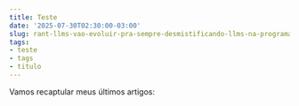```yaml
---
title: Teste
date: '2025-07-30T02:30:00-03:00'
slug: rant-llms-vao-evoluir-pra-sempre-desmistificando-llms-na-programacao
tags:
- teste
- tags
- titulo  
---
```


Vamos recaptular meus últimos artigos:
 